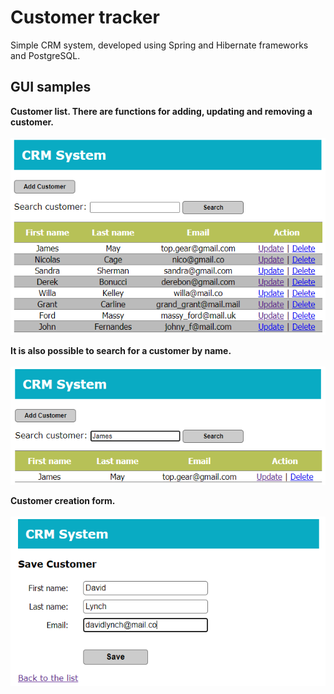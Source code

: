 # Customer tracker
Simple CRM system, developed using Spring and Hibernate frameworks and PostgreSQL.

## GUI samples ##

<b>Customer list. There are functions for adding, updating and removing a customer.<b><br><br>
![](https://github.com/FediiBohdan/Customer_tracker/blob/master/images/1.png) <br>

<b>It is also possible to search for a customer by name.<b><br><br>
![](https://github.com/FediiBohdan/Customer_tracker/blob/master/images/2.png) <br>

<b>Customer creation form.<b><br><br>
![](https://github.com/FediiBohdan/Customer_tracker/blob/master/images/3.png) <br>
